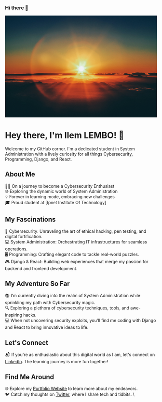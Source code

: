### Hi there 👋

<!--
**IlemLembo/IlemLembo** is a ✨ _special_ ✨ repository because its `README.md` (this file) appears on your GitHub profile.

Here are some ideas to get you started:

- 🔭 I’m currently working on ...
- 🌱 I’m currently learning ...
- 👯 I’m looking to collaborate on ...
- 🤔 I’m looking for help with ...
- 💬 Ask me about ...
- 📫 How to reach me: ...
- 😄 Pronouns: ...
- ⚡ Fun fact: ...
-->
![tryhackme stats](https://raw.githubusercontent.com/IlemLembo/IlemLembo/master/assets/background.jpg)
# Hey there, I'm Ilem LEMBO! 👋

Welcome to my GitHub corner. I'm a dedicated student in System Administration with a lively curiosity for all things Cybersecurity, Programming, Django, and React.

## About Me

👨‍💻 On a journey to become a Cybersecurity Enthusiast \
🌐 Exploring the dynamic world of System Administration \
💡 Forever in learning mode, embracing new challenges \
🎓 Proud student at [Ipnet Institute Of Technology]

## My Fascinations

🔐 Cybersecurity: Unraveling the art of ethical hacking, pen testing, and digital fortification. \
💻 System Administration: Orchestrating IT infrastructures for seamless operations. \
🖥️ Programming: Crafting elegant code to tackle real-world puzzles. \
🎮 Django & React: Building web experiences that merge my passion for backend and frontend development.

## My Adventure So Far

📚 I'm currently diving into the realm of System Administration while sprinkling my path with Cybersecurity magic. \
🔍 Exploring a plethora of cybersecurity techniques, tools, and awe-inspiring hacks. \
💻 When not uncovering security exploits, you'll find me coding with Django and React to bring innovative ideas to life.

## Let's Connect

📬 If you're as enthusiastic about this digital world as I am, let's connect on [LinkedIn](https://www.linkedin.com/in/ilemjuniorlembo). The learning journey is more fun together!

## Find Me Around

🌐 Explore my [Portfolio Website](https://ilemlembo.me) to learn more about my endeavors. \
🐦 Catch my thoughts on [Twitter](https://twitter.com/yourusername), where I share tech and tidbits. \
